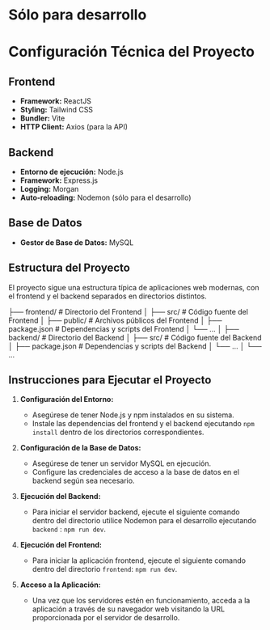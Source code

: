 # Sólo para desarrollo

# Configuración Técnica del Proyecto

## Frontend

- **Framework:** ReactJS
- **Styling:** Tailwind CSS
- **Bundler:** Vite
- **HTTP Client:** Axios (para la API)

## Backend

- **Entorno de ejecución:** Node.js
- **Framework:** Express.js
- **Logging:** Morgan
- **Auto-reloading:** Nodemon (sólo para el desarrollo)

## Base de Datos

- **Gestor de Base de Datos:** MySQL

## Estructura del Proyecto

El proyecto sigue una estructura típica de aplicaciones web modernas, con el frontend y el backend separados en directorios distintos.

├── frontend/ # Directorio del Frontend
│ ├── src/ # Código fuente del Frontend
│ ├── public/ # Archivos públicos del Frontend
│ ├── package.json # Dependencias y scripts del Frontend
│ └── ...
│
├── backend/ # Directorio del Backend
│ ├── src/ # Código fuente del Backend
│ ├── package.json # Dependencias y scripts del Backend
│ └── ...
│
└── ...

## Instrucciones para Ejecutar el Proyecto

1. **Configuración del Entorno:**

   - Asegúrese de tener Node.js y npm instalados en su sistema.
   - Instale las dependencias del frontend y el backend ejecutando `npm install` dentro de los directorios correspondientes.

2. **Configuración de la Base de Datos:**

   - Asegúrese de tener un servidor MySQL en ejecución.
   - Configure las credenciales de acceso a la base de datos en el backend según sea necesario.

3. **Ejecución del Backend:**

   - Para iniciar el servidor backend, ejecute el siguiente comando dentro del directorio utilice Nodemon para el desarrollo ejecutando `backend` : `npm run dev`.

4. **Ejecución del Frontend:**

   - Para iniciar la aplicación frontend, ejecute el siguiente comando dentro del directorio `frontend`: `npm run dev`.

5. **Acceso a la Aplicación:**
   - Una vez que los servidores estén en funcionamiento, acceda a la aplicación a través de su navegador web visitando la URL proporcionada por el servidor de desarrollo.
